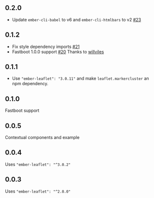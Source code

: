 
## 0.2.0

- Update `ember-cli-babel` to v6 and `ember-cli-htmlbars` to v2 [#23](https://github.com/canufeel/ember-leaflet-marker-cluster/pull/23)

## 0.1.2

- Fix style dependency imports [#21](https://github.com/canufeel/ember-leaflet-marker-cluster/pull/21)
- Fastboot 1.0.0 support [#20](https://github.com/canufeel/ember-leaflet-marker-cluster/pull/20)
Thanks to [willviles](https://github.com/willviles)

## 0.1.1

- Use `"ember-leaflet": "3.0.11"` and make `leaflet.markercluster` an npm dependency.

## 0.1.0

Fastboot support

## 0.0.5

Contextual components and example

## 0.0.4

Uses `"ember-leaflet": "^3.0.2"`

## 0.0.3

Uses `"ember-leaflet": "^2.0.0"`
